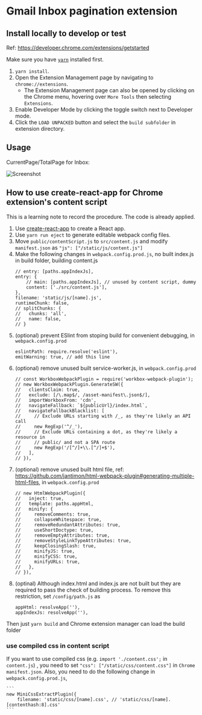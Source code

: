 # Gmail Inbox pagination extension

## Install locally to develop or test

Ref: https://developer.chrome.com/extensions/getstarted

Make sure you have [`yarn`](https://yarnpkg.com/) installed first. 

1. `yarn install`.
2. Open the Extension Management page by navigating to `chrome://extensions`.
    - The Extension Management page can also be opened by clicking on the Chrome menu, hovering over `More Tools` then selecting `Extensions`.
3. Enable Developer Mode by clicking the toggle switch next to Developer mode.
4. Click the `LOAD UNPACKED` button and select the `build subfolder` in extension directory.

## Usage

CurrentPage/TotalPage for Inbox:

![Screenshot](
https://raw.githubusercontent.com/grimmer0125/grimmer0125.github.io/master/images/chrome-inbox-extension.png)

## How to use create-react-app for Chrome extension's content script 

This is a learning note to record the procedure. The code is already applied. 

1. Use [create-react-app](https://github.com/facebook/create-react-app) to create a React app. 
2. Use `yarn run eject` to generate editable webpack config files.
3. Move `public/contentScript.js` to `src/content.js` and modify `manifest.json` as `"js": ["/static/js/content.js"]` 
4. Make the following changes in `webpack.config.prod.js`, no built index.js in build folder, building content.js 
    ```
    // entry: [paths.appIndexJs],
    entry: {
        // main: [paths.appIndexJs], // unused by content script, dummy 
        content: ['./src/content.js'], 
    },    
    filename: 'static/js/[name].js',
    runtimeChunk: false,
    // splitChunks: {
    //   chunks: 'all',
    //   name: false,
    // }
    ```
5. (optional) prevent ESlint from stoping build for convenient debugging, in `webpack.config.prod` 
    ```
    eslintPath: require.resolve('eslint'),
    emitWarning: true, // add this line
    ```
6. (optional) remove unused built service-worker.js, in `webpack.config.prod`
    ```
    // const WorkboxWebpackPlugin = require('workbox-webpack-plugin');
    // new WorkboxWebpackPlugin.GenerateSW({
    //   clientsClaim: true,
    //   exclude: [/\.map$/, /asset-manifest\.json$/],
    //   importWorkboxFrom: 'cdn',
    //   navigateFallback: `${publicUrl}/index.html`,
    //   navigateFallbackBlacklist: [
    //     // Exclude URLs starting with /_, as they're likely an API call
    //     new RegExp('^/_'),
    //     // Exclude URLs containing a dot, as they're likely a resource in
    //     // public/ and not a SPA route
    //     new RegExp('/[^/]+\\.[^/]+$'),
    //   ],
    // }),
    ```
7. (optional) remove unused built html file, ref: https://github.com/jantimon/html-webpack-plugin#generating-multiple-html-files, in `webpack.config.prod`
    ```
    // new HtmlWebpackPlugin({
    //   inject: true,
    //   template: paths.appHtml,
    //   minify: {
    //     removeComments: true,
    //     collapseWhitespace: true,
    //     removeRedundantAttributes: true,
    //     useShortDoctype: true,
    //     removeEmptyAttributes: true,
    //     removeStyleLinkTypeAttributes: true,
    //     keepClosingSlash: true,
    //     minifyJS: true,
    //     minifyCSS: true,
    //     minifyURLs: true,
    //   },
    // }),    
    ```
8. (optinal) Although index.html and index.js are not built but they are required to pass the check of building process. To remove this restriction,  set `/config/path.js` as 
    ```
    appHtml: resolveApp(''),
    appIndexJs: resolveApp(''),
    ```

Then just `yarn build` and Chrome extension manager can load the build folder 

### use compiled css in content script 

If you want to use compiled css (e.g. `import './content.css';` in `content.js`) , you need to set `"css": ["/static/css/content.css"]` in `Chrome manifest.json`. Also, you need to do the following change in `webpack.config.prod.js`, 

    ```
    new MiniCssExtractPlugin({
        filename: 'static/css/[name].css', // 'static/css/[name].[contenthash:8].css'
    ```

